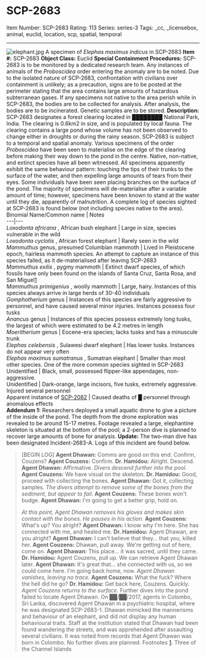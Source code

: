 # SCP-2683
Item Number: SCP-2683
Rating: 113
Series: series-3
Tags: _cc, _licensebox, animal, euclid, location, scp, spatial, temporal

---

![elephant.jpg](https://scp-wiki.wdfiles.com/local--files/scp-2683/elephant.jpg)
A specimen of _Elephas maximus indicus_ in SCP-2683
**Item #:** SCP-2683
**Object Class:** Euclid
**Special Containment Procedures:** SCP-2683 is to be monitored by a dedicated research team. Any instances of animals of the _Proboscidea_ order entering the anomaly are to be noted. Due to the isolated nature of SCP-2683, confrontation with civilians over containment is unlikely; as a precaution, signs are to be posted at the perimeter stating that the area contains large amounts of hazardous subterranean gases.
If any specimens not native to the area perish while in SCP-2683, the bodies are to be collected for analysis. After analysis, the bodies are to be incinerated. Genetic samples are to be stored.
**Description:** SCP-2683 designates a forest clearing located in ████████ National Park, India. The clearing is 0.6km2 in size, and is populated by local fauna. The clearing contains a large pond whose volume has not been observed to change either in droughts or during the rainy season.
SCP-2683 is subject to a temporal and spatial anomaly. Various specimens of the order _Proboscidea_ have been seen to materialise on the edge of the clearing before making their way down to the pond in the centre. Native, non-native, and extinct species have all been witnessed. All specimens apparently exhibit the same behaviour pattern: touching the tips of their trunks to the surface of the water, and then expelling large amounts of tears from their eyes. Some individuals have been seen placing branches on the surface of the pond. The majority of specimens will de-materialise after a variable amount of time; however, specimens have been known to stand at the water until they die, apparently of malnutrition. A complete log of species sighted at SCP-2683 is found below (not including species native to the area).
Binomial Name/Common name | Notes  
---|---  
_Loxodonta africana_ , African bush elephant | Large in size, species vulnerable in the wild  
_Loxodonta cyclotis_ , African forest elephant | Rarely seen in the wild  
_Mammuthus_ genus, presumed Columbian mammoth | Lived in Pleistocene epoch, hairless mammoth species. An attempt to capture an instance of this species failed, as it de-materialised after leaving SCP-2683  
_Mammuthus exilis_ , pygmy mammoth | Extinct dwarf species, of which fossils have only been found on the islands of Santa Cruz, Santa Rosa, and San Miguel[1](javascript:;)  
_Mammuthus primigenius_ , woolly mammoth | Large, hairy. Instances of this species always arrive in large herds of 30-40 individuals  
_Gomphotherium_ genus | Instances of this species are fairly aggressive to personnel, and have caused several minor injuries. Instances possess four tusks  
_Anancus_ genus | Instances of this species possess extremely long tusks, the largest of which were estimated to be 4.2 metres in length  
_Moeritherium_ genus | Eocene-era species; lacks tusks and has a minuscule trunk  
_Elephas celebensis_ , Sulawesi dwarf elephant | Has lower tusks. Instances do not appear very often  
_Elephas maximus sumatranus_ , Sumatran elephant | Smaller than most other species. One of the more common species sighted in SCP-2683  
Unidentified | Black, small, possessed flipper-like appendages, non-aggressive.  
Unidentified | Dark-orange, large incisors, five tusks, extremely aggressive. Injured several personnel  
Apparent instance of [SCP-2082](/scp-2082) | Caused deaths of █ personnel through anomalous effects  
**Addendum 1:** Researchers deployed a small aquatic drone to give a picture of the inside of the pond. The depth from the drone exploration was revealed to be around 15-17 metres. Footage revealed a large, elephantine skeleton is situated at the bottom of the pool; a 2-person dive is planned to recover large amounts of bone for analysis.
**Update:** The two-man dive has been designated Incident-2683-A. Logs of this incident are found below.
> [BEGIN LOG]
> **Agent Dhawan:** Comms are good on this end. Confirm, Couzens?
> **Agent Couzens:** Confirm.
> **Dr. Hamidou:** Alright. Descend.
> **Agent Dhawan:** Affirmative.
> _Divers descend further into the pool._
> **Agent Couzens:** We have visual on the skeleton.
> **Dr. Hamidou:** Good, proceed with collecting the bones.
> **Agent Dhawan:** Got it, collecting samples.
> _The divers attempt to remove some of the bones from the sediment, but appear to fail._
> **Agent Couzens:** These bones won't budge.
> **Agent Dhawan:** I'm going to get a better grip, hold on.  
>    
>  _At this point, Agent Dhawan removes his gloves and makes skin contact with the bones. He pauses in his action._
> **Agent Couzens:** What's up? You alright?
> **Agent Dhawan:** I know why I'm here. She has connected with me, and healed me.
> **Dr. Hamidou:** Agent Dhawan, are you alright?
> **Agent Dhawan:** I can't believe that they… that you, killed her.
> **Agent Couzens:** Dhawan, pull away. We're getting out of here, come on.
> **Agent Dhawan:** This place… it was sacred, until they came.
> **Dr. Hamidou:** Agent Couzens, pull up. We can retrieve Agent Dhawan later.
> **Agent Dhawan:** It's great that… she connected with us, so we could come here. I'm going back home, now.
> _Agent Dhawan vanishes, leaving no trace._
> **Agent Couzens:** What the fuck? Where the hell did he go?
> **Dr. Hamidou:** Get back here, Couzens. Quickly.
> _Agent Couzens returns to the surface._
Further dives into the pond failed to locate Agent Dhawan.
On ██/██/2017, agents in Colombo, Sri Lanka, discovered Agent Dhawan in a psychiatric hospital, where he was designated SCP-2683-1. Dhawan mimicked the mannerisms and behaviour of an elephant, and did not display any human behavioural traits. Staff at the institution stated that Dhawan had been found wandering the streets, and was apprehended after assaulting several civilians. It was noted from records that Agent Dhawan was born in Colombo. No further dives are planned.
Footnotes
[1](javascript:;). Three of the Channel Islands